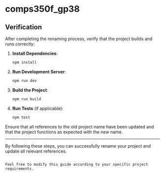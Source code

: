 # comps350f_gp38


## Verification

After completing the renaming process, verify that the project builds and runs correctly:

1. **Install Dependencies**:
   ```sh
   npm install
   ```

2. **Run Development Server**:
   ```sh
   npm run dev
   ```

3. **Build the Project**:
   ```sh
   npm run build
   ```

4. **Run Tests** (if applicable):
   ```sh
   npm test
   ```

Ensure that all references to the old project name have been updated and that the project functions as expected with the new name.

---

By following these steps, you can successfully rename your project and update all relevant references.
```

Feel free to modify this guide according to your specific project requirements.